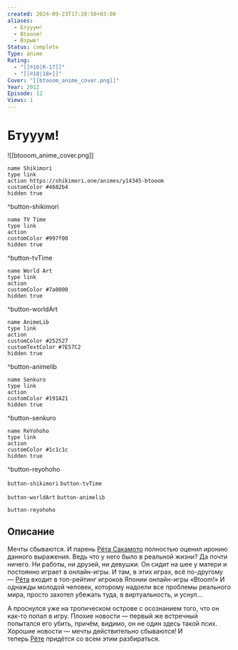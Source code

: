 ```yaml
---
created: 2024-09-23T17:28:50+03:00
aliases:
  - Бтууум!
  - Btooom!
  - Взрыв!
Status: complete
Type: anime
Rating:
  - "[[®️16|R-17]]"
  - "[[®️18|18+]]"
Cover: "[[btooom_anime_cover.png]]"
Year: 2012
Episode: 12
Views: 1
---
```


# Бтууум!

![[btooom_anime_cover.png]]

```button
name Shikimori
type link
action https://shikimori.one/animes/y14345-btooom
customColor #4682b4
hidden true
```
^button-shikimori

```button
name TV Time
type link
action 
customColor #997f00
hidden true
```
^button-tvTime

```button
name World Art
type link
action 
customColor #7a0000
hidden true
```
^button-worldArt

```button
name AnimeLib
type link
action 
customColor #252527
customTextColor #7E57C2
hidden true
```
^button-animelib

```button
name Senkuro
type link
action 
customColor #191A21
hidden true
```
^button-senkuro

```button
name ReYohoho
type link
action 
customColor #1c1c1c
hidden true
```
^button-reyohoho



`button-shikimori` `button-tvTime`

`button-worldArt` `button-animelib`

`button-reyohoho`

## Описание

Мечты сбываются. И парень [Рёта Сакамото](https://shikimori.one/characters/49657-ryouta-sakamoto) полностью оценил иронию данного выражения. Ведь что у него было в реальной жизни? Да почти ничего. Ни работы, ни друзей, ни девушки. Он сидит на шее у матери и постоянно играет в онлайн-игры. И там, в этих играх, всё по-другому — [Рёта](https://shikimori.one/characters/49657-ryouta-sakamoto) входит в топ-рейтинг игроков Японии онлайн-игры «Btoom!» И однажды молодой человек, которому надоели все проблемы реального мира, просто захотел убежать туда, в виртуальность, и уснул...

А проснулся уже на тропическом острове с осознанием того, что он как-то попал в игру. Плохие новости — первый же встречный попытался его убить, причём, видимо, он не один здесь такой псих. Хорошие новости — мечты действительно сбываются! И теперь [Рёте](https://shikimori.one/characters/49657-ryouta-sakamoto) придётся со всем этим разбираться.

